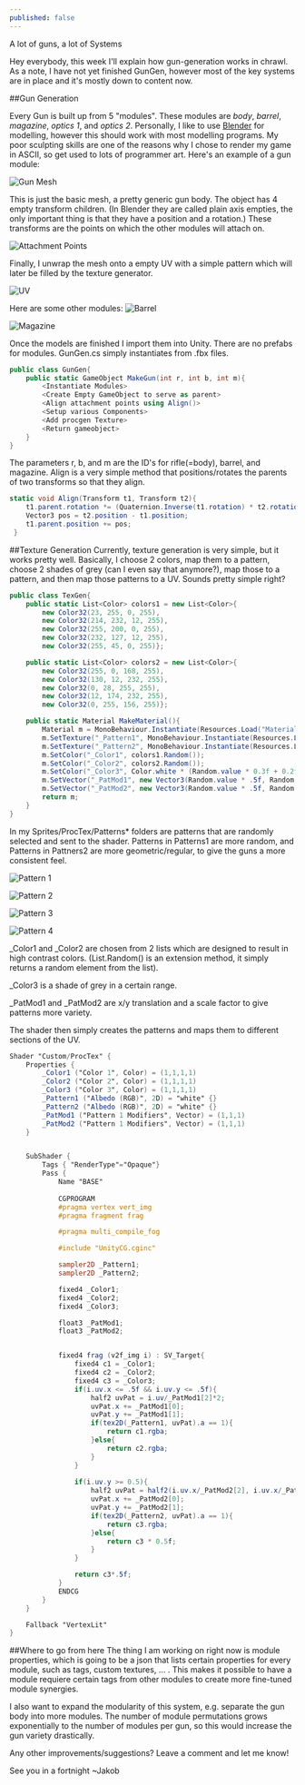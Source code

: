 ```yaml
---
published: false
---
```


A lot of guns, a lot of Systems

<!--excerpt-->

Hey everybody, this week I'll explain how gun-generation works in chrawl. As a note, I have not yet finished GunGen, however most of the key systems are in place and it's mostly down to content now.


##Gun Generation

Every Gun is built up from 5 "modules". These modules are *body*, *barrel*, *magazine*, *optics 1*, and *optics 2*. Personally, I like to use [Blender](http://www.blender.org) for modelling, however this should work with most modelling programs. My poor sculpting skills are one of the reasons why I chose to render my game in ASCII, so get used to lots of programmer art. Here's an example of a gun module:

![Gun Mesh](http://imgur.com/N4pgWzs.png)

This is just the basic mesh, a pretty generic gun body. The object has 4 empty transform children. (In Blender they are called plain axis empties, the only important thing is that they have a position and a rotation.) These transforms are the points on which the other modules will attach on. 

![Attachment Points](http://imgur.com/84mNUh4.png)

Finally, I unwrap the mesh onto a empty UV with a simple pattern which will later be filled by the texture generator. 

![UV](http://imgur.com/PypsH3i.png)

Here are some other modules:
![Barrel](http://imgur.com/oU5FYxP.png)

![Magazine](http://imgur.com/L7pUySr.png)

Once the models are finished I import them into Unity. There are no prefabs for modules. GunGen.cs simply instantiates from .fbx files.

```c#
public class GunGen{
	public static GameObject MakeGun(int r, int b, int m){
		<Instantiate Modules>
		<Create Empty GameObject to serve as parent>
        <Align attachment points using Align()>
		<Setup various Components>
        <Add procgen Texture>
        <Return gameobject>
    }
}
```

The parameters r, b, and m are the ID's for rifle(=body), barrel, and magazine. 
Align is a very simple method that positions/rotates the parents of two transforms so that they align.

```c#
static void Align(Transform t1, Transform t2){
	t1.parent.rotation *= (Quaternion.Inverse(t1.rotation) * t2.rotation);
	Vector3 pos = t2.position - t1.position;
	t1.parent.position += pos;
 }
```

##Texture Generation
Currently, texture generation is very simple, but it works pretty well. Basically, I choose 2 colors, map them to a pattern, choose 2 shades of grey (can I even say that anymore?), map those to a pattern, and then map those patterns to a UV. Sounds pretty simple right?

```c#
public class TexGen{
	public static List<Color> colors1 = new List<Color>{
   		new Color32(23, 255, 0, 255),
		new Color32(214, 232, 12, 255), 
		new Color32(255, 200, 0, 255),
		new Color32(232, 127, 12, 255),
		new Color32(255, 45, 0, 255)};

	public static List<Color> colors2 = new List<Color>{
    	new Color32(255, 0, 168, 255),
		new Color32(130, 12, 232, 255), 
		new Color32(0, 28, 255, 255), 
		new Color32(12, 174, 232, 255),
		new Color32(0, 255, 156, 255)};

	public static Material MakeMaterial(){
		Material m = MonoBehaviour.Instantiate(Resources.Load("Materials/Basic/ProcTex")) as Material;
		m.SetTexture("_Pattern1", MonoBehaviour.Instantiate(Resources.Load("Sprites/ProcTex/Patterns1/pat0"+((int)(Random.value * 5)+1))) as Texture2D);
		m.SetTexture("_Pattern2", MonoBehaviour.Instantiate(Resources.Load("Sprites/ProcTex/Patterns2/pat0"+((int)(Random.value * 2)+1))) as Texture2D);
		m.SetColor("_Color1", colors1.Random());
		m.SetColor("_Color2", colors2.Random());
		m.SetColor("_Color3", Color.white * (Random.value * 0.3f + 0.2f));
		m.SetVector("_PatMod1", new Vector3(Random.value * .5f, Random.value * .5f, Mathf.Max(1f, Random.value * 4f)));
		m.SetVector("_PatMod2", new Vector3(Random.value * .5f, Random.value * .5f, Mathf.Max(4, Random.value * 10f)));
		return m;
	}
}
```

In my Sprites/ProcTex/Patterns* folders are patterns that are randomly selected and sent to the shader. Patterns in Patterns1 are more random, and Patterns in Pattners2 are more geometric/regular, to give the guns a more consistent feel.

![Pattern 1](http://imgur.com/WkgGynK.png)

![Pattern 2](http://imgur.com/nnnigIs.png)

![Pattern 3](http://imgur.com/NRoZ0uf.png)

![Pattern 4](http://imgur.com/5QMQvQf.png)

_Color1 and _Color2 are chosen from 2 lists which are designed to result in high contrast colors. (List.Random() is an extension method, it simply returns a random element from the list).

_Color3 is a shade of grey in a certain range.

_PatMod1 and _PatMod2 are x/y translation and a scale factor to give patterns more variety.

The shader then simply creates the patterns and maps them to different sections of the UV.

```glsl
Shader "Custom/ProcTex" {
	Properties {
		_Color1 ("Color 1", Color) = (1,1,1,1)
		_Color2 ("Color 2", Color) = (1,1,1,1)
		_Color3 ("Color 3", Color) = (1,1,1,1)
		_Pattern1 ("Albedo (RGB)", 2D) = "white" {}
		_Pattern2 ("Albedo (RGB)", 2D) = "white" {}
		_PatMod1 ("Pattern 1 Modifiers", Vector) = (1,1,1)
		_PatMod2 ("Pattern 1 Modifiers", Vector) = (1,1,1)
	}


	SubShader {
		Tags { "RenderType"="Opaque"}
		Pass {
			Name "BASE"
			
			CGPROGRAM
			#pragma vertex vert_img
			#pragma fragment frag

			#pragma multi_compile_fog

			#include "UnityCG.cginc"

			sampler2D _Pattern1;
			sampler2D _Pattern2;

			fixed4 _Color1;
			fixed4 _Color2;
			fixed4 _Color3;

			float3 _PatMod1;
			float3 _PatMod2;


			fixed4 frag (v2f_img i) : SV_Target{
				fixed4 c1 = _Color1;
				fixed4 c2 = _Color2;
				fixed4 c3 = _Color3;
				if(i.uv.x <= .5f && i.uv.y <= .5f){
					half2 uvPat = i.uv/_PatMod1[2]*2;
					uvPat.x += _PatMod1[0];
					uvPat.y += _PatMod1[1];
					if(tex2D(_Pattern1, uvPat).a == 1){
						return c1.rgba;
					}else{
						return c2.rgba;
					}
				}
				
				if(i.uv.y >= 0.5){
					half2 uvPat = half2(i.uv.x/_PatMod2[2], i.uv.x/_PatMod2[2]*2);
					uvPat.x += _PatMod2[0];
					uvPat.y += _PatMod2[1];
					if(tex2D(_Pattern2, uvPat).a == 1){
						return c3.rgba;
					}else{
						return c3 * 0.5f;
					}	
				}

				return c3*.5f;
			}
			ENDCG			
		}
	} 

	Fallback "VertexLit"
}

```

##Where to go from here
The thing I am working on right now is module properties, which is going to be a json that lists certain properties for every module, such as tags, custom textures, ... . This makes it possible to have a module requiere certain tags from other modules to create more fine-tuned module synergies. 

I also want to expand the modularity of this system, e.g. separate the gun body into more modules. The number of module permutations grows exponentially to the number of modules per gun, so this would increase the gun variety drastically.

Any other improvements/suggestions? Leave a comment and let me know!

See you in a fortnight
~Jakob
